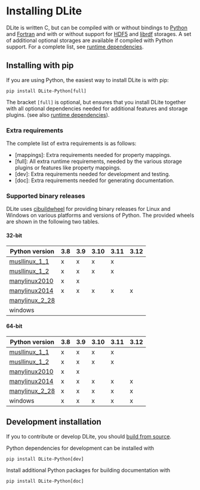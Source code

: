 Installing DLite
================
DLite is written C, but can be compiled with or without bindings to [Python] and [Fortran] and with or without support for [HDF5] and [librdf] storages.
A set of additional optional storages are available if compiled with Python support.
For a complete list, see [runtime dependencies].


Installing with pip
-------------------
If you are using Python, the easiest way to install DLite is with pip:

```shell
pip install DLite-Python[full]
```

The bracket `[full]` is optional, but ensures that you install DLite
together with all optional dependencies needed for additional features
and storage plugins. (see also [runtime dependencies]).


### Extra requirements
The complete list of extra requirements is as follows:

- [mappings]: Extra requirements needed for property mappings.
- [full]: All extra runtime requirements, needed by the various storage plugins or features like property mappings.
- [dev]: Extra requirements needed for development and testing.
- [doc]: Extra requirements needed for generating documentation.


### Supported binary releases
DLite uses [cibuildwheel] for providing binary releases for Linux and
Windows on various platforms and versions of Python.  The provided
wheels are shown in the following two tables.


#### 32-bit

| Python version   | 3.8 | 3.9 | 3.10 | 3.11 | 3.12 |
| ---------------- | --- | --- | ---- | ---- | ---- |
| [musllinux_1_1]  |  x  |  x  |  x   |  x   |      |
| [musllinux_1_2]  |  x  |  x  |  x   |  x   |      |
| [manylinux2010]  |  x  |  x  |      |      |      |
| [manylinux2014]  |  x  |  x  |  x   |  x   |  x   |
| [manylinux_2_28] |     |     |      |      |      |
| windows          |     |     |      |      |      |

#### 64-bit

| Python version   | 3.8 | 3.9 | 3.10 | 3.11 | 3.12 |
| ---------------- | --- | --- | ---- | ---- | ---- |
| [musllinux_1_1]  |  x  |  x  |  x   |  x   |      |
| [musllinux_1_2]  |  x  |  x  |  x   |  x   |      |
| [manylinux2010]  |  x  |  x  |      |      |      |
| [manylinux2014]  |  x  |  x  |  x   |  x   |  x   |
| [manylinux_2_28] |  x  |  x  |  x   |  x   |  x   |
| windows          |  x  |  x  |  x   |  x   |  x   |


Development installation
------------------------
If you to contribute or develop DLite, you should [build from source].

Python dependencies for development can be installed with

```shell
pip install DLite-Python[dev]
```

Install additional Python packages for building documentation with

```shell
pip install DLite-Python[doc]
```


[Python]: https://www.python.org/
[Fortran]: https://en.wikipedia.org/wiki/Fortran
[HDF5]: https://support.hdfgroup.org/HDF5/
[librdf]: https://librdf.org/
[runtime dependencies]: https://sintef.github.io/dlite/getting_started/build/runtime_dependencies.html
[build from source]: https://sintef.github.io/dlite/getting_started/build/build.html
[cibuildwheel]: https://github.com/pypa/cibuildwheel
[musllinux_1_1]: https://peps.python.org/pep-0656/
[musllinux_1_2]: https://peps.python.org/pep-0656/
[manylinux2010]: https://github.com/pypa/manylinux?tab=readme-ov-file#manylinux2014-centos-7-based
[manylinux2014]: https://github.com/pypa/manylinux?tab=readme-ov-file#manylinux2014-centos-7-based
[manylinux_2_28]: https://github.com/pypa/manylinux?tab=readme-ov-file#manylinux_2_28-almalinux-8-based
